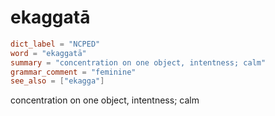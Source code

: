 # ekaggatā

``` toml
dict_label = "NCPED"
word = "ekaggatā"
summary = "concentration on one object, intentness; calm"
grammar_comment = "feminine"
see_also = ["ekagga"]
```

concentration on one object, intentness; calm

